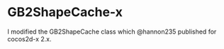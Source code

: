GB2ShapeCache-x
===============
I modified the GB2ShapeCache class which @hannon235 published for cocos2d-x 2.x.
